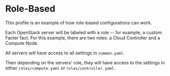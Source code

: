 # Role-Based

This profile is an example of how role-based configurations can work.

Each OpenStack server will be labeled with a role -- for example, a custom Facter fact. For this example, there are two roles: a Cloud Controller and a Compute Node.

All servers will have access to all settings in `common.yaml`.

Then depending on the servers' role, they will have access to the settings in either `roles/compute.yaml` or `roles/controller.yaml`.
